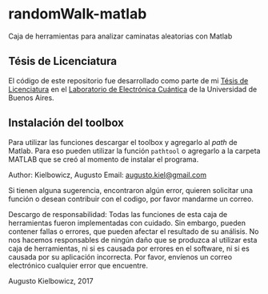 # randomWalk-matlab

Caja de herramientas para analizar caminatas aleatorias con Matlab

## Tésis de Licenciatura

El código de este repositorio fue desarrollado como parte de mi [Tésis de Licenciatura](./Tesis.pdf) en el [Laboratorio de Electrónica Cuántica](http://www.lec.df.uba.ar/) de la Universidad de Buenos Aires. 

## Instalación del toolbox

Para utilizar las funciones descargar el toolbox y agregarlo al _path_ de Matlab.
Para eso pueden utilizar la función `pathtool` o agregarlo a la carpeta MATLAB que se creó al momento de instalar el programa.

Author: Kielbowicz, Augusto
Email: augusto.kiel@gmail.com

Si tienen alguna sugerencia, encontraron algún error, quieren solicitar una función o desean contribuir con el codigo, por favor mandarme un correo.

Descargo de responsabilidad:
Todas las funciones de esta caja de herramientas fueron implementadas con cuidado. Sin embargo, pueden contener fallas o errores, que pueden afectar el resultado de su análisis. No nos hacemos responsables de ningún daño que se produzca al utilizar esta caja de herramientas, ni si es causada por errores en el software, ni si es causada por su aplicación incorrecta. Por favor, envíenos un correo electrónico cualquier error que encuentre.

Augusto Kielbowicz, 2017
